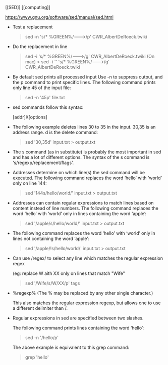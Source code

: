 [[SED]]
[[computing]]


https://www.gnu.org/software/sed/manual/sed.html

- Test a replacement

  > sed -n 's/* %GREEN%/--->/p' CWR_AlbertDeRoeck.twiki

- Do the replacement in line

  > sed -i 's/* %GREEN%/--->/g' CWR_AlbertDeRoeck.twiki
  (On mac)    > sed -i ''  's/* %GREEN%/--->/g' CWR_AlbertDeRoeck.twiki

- By default sed prints all processed input
  Use -n to suppress output, and the p command to print specific lines. The following command prints only line 45 of the input file:

    > sed -n '45p' file.txt

- sed commands follow this syntax:

    [addr]X[options]

- The following example deletes lines 30 to 35 in the input. 30,35 is an address range. d is the delete command:

  > sed '30,35d' input.txt > output.txt

- The s command (as in substitute) is probably the most important in sed and has a lot of different options. The syntax of the s command is ‘s/regexp/replacement/flags’.

- Addresses determine on which line(s) the sed command will be executed. The following command replaces the word ‘hello’ with ‘world’ only on line 144:

  > sed '144s/hello/world/' input.txt > output.txt


- Addresses can contain regular expressions to match lines based on content instead of line numbers. The following command replaces the word ‘hello’ with ‘world’ only in lines containing the word ‘apple’:

  > sed '/apple/s/hello/world/' input.txt > output.txt

-  The following command replaces the word ‘hello’ with ‘world’ only in lines not containing the word ‘apple’:

   > sed '/apple/!s/hello/world/' input.txt > output.txt

- Can use /regex/ to select any line which matches the regular expression regex

  (eg: replace W aith XX only on lines that match "Wife"
  > sed  '/Wife/s/W/XX/p' tags

- \%regexp%
    (The % may be replaced by any other single character.)

    This also matches the regular expression regexp, but allows one to use a different delimiter than /.


- Regular expressions in sed are specified between two slashes.

  The following command prints lines containing the word ‘hello’:

    > sed -n '/hello/p'

  The above example is equivalent to this grep command:

    > grep 'hello'

